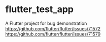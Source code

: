# flutter_test_app

A Flutter project for bug demonstration
https://github.com/flutter/flutter/issues/71572
https://github.com/flutter/flutter/issues/71579


